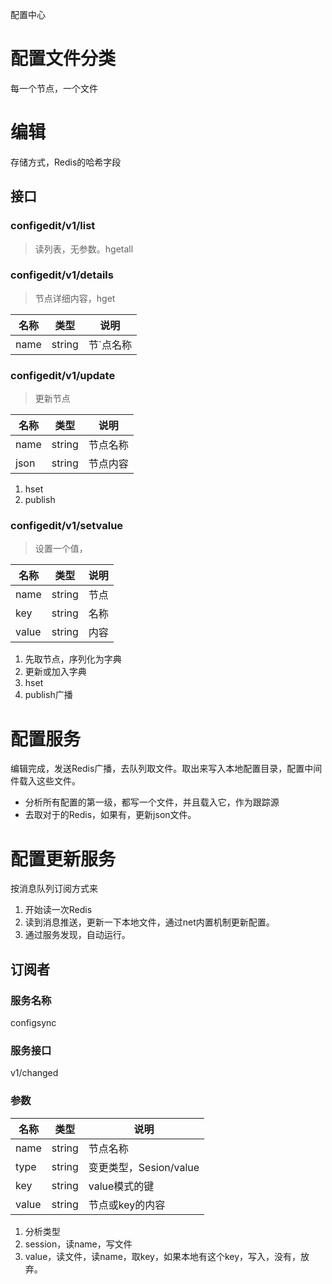 ﻿配置中心# 配置文件分类每一个节点，一个文件# 编辑存储方式，Redis的哈希字段## 接口### configedit/v1/list> 读列表，无参数。hgetall### configedit/v1/details> 节点详细内容，hget|名称|类型|说明||--|--|--||name|string|节`点名称|### configedit/v1/update>更新节点|名称|类型|说明||--|--|--||name|string|节点名称||json|string|节点内容|1. hset2. publish### configedit/v1/setvalue> 设置一个值，名称|类型|说明||--|--|--||name|string|节点||key|string|名称||value|string|内容|1. 先取节点，序列化为字典2. 更新或加入字典3. hset4. publish广播# 配置服务编辑完成，发送Redis广播，去队列取文件。取出来写入本地配置目录，配置中间件载入这些文件。- 分析所有配置的第一级，都写一个文件，并且载入它，作为跟踪源- 去取对于的Redis，如果有，更新json文件。#  配置更新服务按消息队列订阅方式来1. 开始读一次Redis2. 读到消息推送，更新一下本地文件，通过net内置机制更新配置。3. 通过服务发现，自动运行。## 订阅者### 服务名称configsync### 服务接口v1/changed### 参数|名称|类型|说明||--|--|--||name|string|节点名称||type|string|变更类型，Sesion/value||key|string|value模式的键||value|string|节点或key的内容|1. 分析类型2. session，读name，写文件3. value，读文件，读name，取key，如果本地有这个key，写入，没有，放弃。